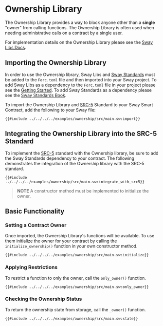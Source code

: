 # Ownership Library

The Ownership Library provides a way to block anyone other than a **single** "owner" from calling functions. The Ownership Library is often used when needing administrative calls on a contract by a single user.

For implementation details on the Ownership Library please see the [Sway Libs Docs](https://fuellabs.github.io/sway-libs/master/sway_libs/ownership/index.html).

## Importing the Ownership Library

In order to use the Ownership library, Sway Libs and [Sway Standards](https://docs.fuel.network/docs/sway-standards/) must be added to the `Forc.toml` file and then imported into your Sway project. To add Sway Libs as a dependency to the `Forc.toml` file in your project please see the [Getting Started](../getting_started/index.md). To add Sway Standards as a dependency please see the [Sway Standards Book](https://docs.fuel.network/docs/sway-standards/#using-a-standard).

To import the Ownership Library and [SRC-5](https://docs.fuel.network/docs/sway-standards/src-5-ownership/) Standard to your Sway Smart Contract, add the following to your Sway file:

```sway
{{#include ../../../../examples/ownership/src/main.sw:import}}
```

## Integrating the Ownership Library into the SRC-5 Standard

To implement the [SRC-5](https://docs.fuel.network/docs/sway-standards/src-5-ownership/) standard with the Ownership library, be sure to add the Sway Standards dependency to your contract. The following demonstrates the integration of the Ownership library with the SRC-5 standard.

```sway
{{#include ../../../../examples/ownership/src/main.sw:integrate_with_src5}}
```

> **NOTE** A constructor method must be implemented to initialize the owner.

## Basic Functionality

### Setting a Contract Owner

Once imported, the Ownership Library's functions will be available. To use them initialize the owner for your contract by calling the `initialize_ownership()` function in your own constructor method.

```sway
{{#include ../../../../examples/ownership/src/main.sw:initialize}}
```

### Applying Restrictions

To restrict a function to only the owner, call the `only_owner()` function.

```sway
{{#include ../../../../examples/ownership/src/main.sw:only_owner}}
```

### Checking the Ownership Status

To return the ownership state from storage, call the `_owner()` function.

```sway
{{#include ../../../../examples/ownership/src/main.sw:state}}
```
